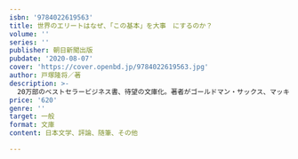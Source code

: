 ```yaml
---
isbn: '9784022619563'
title: 世界のエリートはなぜ、「この基本」を大事　にするのか？
volume: ''
series: ''
publisher: 朝日新聞出版
pubdate: '2020-08-07'
cover: 'https://cover.openbd.jp/9784022619563.jpg'
author: 戸塚隆将／著
description: >-
  20万部のベストセラービジネス書、待望の文庫化。著者がゴールドマン・サックス、マッキンゼー、ハーバードで学んだ、一生成長し続けるための48の仕事のコツ。新人はもちろん、中堅・マネジャー・経営者まで大切な基本が身につく。
price: '620'
genre: ''
target: 一般
format: 文庫
content: 日本文学、評論、随筆、その他

---
```

